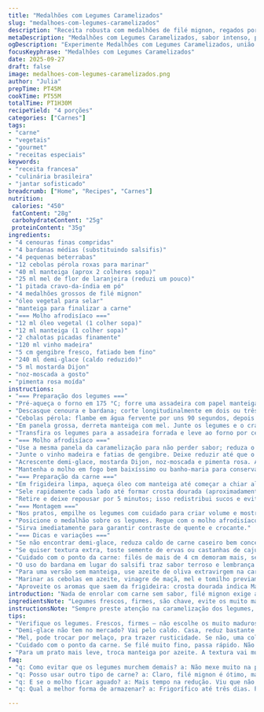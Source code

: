 ```yaml
---
title: "Medalhões com Legumes Caramelizados"
slug: "medalhoes-com-legumes-caramelizados"
description: "Receita robusta com medalhões de filé mignon, regados por molho especial carregado de madeira e especiarias, acompanhados por legumes raízes caramelizados que equilibram textura e doçura. A alternativa ao salsifi, substituído por bardana, traz um toque terroso. Técnica que prioriza caramelização controlada para crocância sem perder maciez. O molho envolve gengibre fresco e madère, reduzidos até ganharem corpo, com um toque de mostarda Dijon para equilibrar acidez e pungência. Ideal para quem apreende sabores intensos e busca experiência tátil no prato, sem pressa, prestando atenção ao choque térmico nos legumes e controle da temperatura da carne para ponto correto e suculência preservada."
metaDescription: "Medalhões com Legumes Caramelizados, sabor intenso, prato equilibrado entre carne suculenta e legumes crocantes, uma experiência gastronômica diferenciada."
ogDescription: "Experimente Medalhões com Legumes Caramelizados, união perfeita de carne suculenta e legumes adocicados, ideal para quem busca novas experiências."
focusKeyphrase: "Medalhões com Legumes Caramelizados"
date: 2025-09-27
draft: false
image: medalhoes-com-legumes-caramelizados.png
author: "Julia"
prepTime: PT45M
cookTime: PT55M
totalTime: PT1H30M
recipeYield: "4 porções"
categories: ["Carnes"]
tags:
- "carne"
- "vegetais"
- "gourmet"
- "receitas especiais"
keywords:
- "receita francesa"
- "culinária brasileira"
- "jantar sofisticado"
breadcrumb: ["Home", "Recipes", "Carnes"]
nutrition: 
 calories: "450"
 fatContent: "28g"
 carbohydrateContent: "25g"
 proteinContent: "35g"
ingredients:
- "4 cenouras finas compridas"
- "4 bardanas médias (substituindo salsifis)"
- "4 pequenas beterrabas"
- "12 cebolas pérola roxas para marinar"
- "40 ml manteiga (aprox 2 colheres sopa)"
- "25 ml mel de flor de laranjeira (reduzi um pouco)"
- "1 pitada cravo-da-índia em pó"
- "4 medalhões grossos de filé mignon"
- "óleo vegetal para selar"
- "manteiga para finalizar a carne"
- "=== Molho afrodisíaco ==="
- "12 ml óleo vegetal (1 colher sopa)"
- "12 ml manteiga (1 colher sopa)"
- "2 chalotas picadas finamente"
- "120 ml vinho madeira"
- "5 cm gengibre fresco, fatiado bem fino"
- "240 ml demi-glace (caldo reduzido)"
- "5 ml mostarda Dijon"
- "noz-moscada a gosto"
- "pimenta rosa moída"
instructions:
- "=== Preparação dos legumes ==="
- "Pré-aqueça o forno em 175 °C; forre uma assadeira com papel manteiga."
- "Descasque cenoura e bardana; corte longitudinalmente em dois ou três pedaços de acordo com a grossura. Beterraba cortada em palitos finos – não muito grossos, pra caramelizar e assar uniformemente."
- "Cebolas pérola: flambe em água fervente por uns 90 segundos, depois mergulhe em água gelada para parar o cozimento; retire a casca com cuidado para não machucar. Marinar é opcional, mas mantém sabor interessante e cor vibrante."
- "Em panela grossa, derreta manteiga com mel. Junte os legumes e o cravo em pequeno toque, mexa levemente só pra espalhar, não quer perder a caramelização. Deixe em fogo médio alto por uns 9 minutos, fique atento, vá mexendo, mas não demais para não soltar líquido e impedir a formação da crosta."
- "Transfira os legumes para a assadeira forrada e leve ao forno por cerca de 20 a 27 minutos, mexendo ao meio do tempo para dourar todos os lados de forma uniforme. Os legumes devem ficar murchos, porém ainda firmes para o “bocadinho”."
- "=== Molho afrodisíaco ==="
- "Use a mesma panela da caramelização para não perder sabor; reduza o fogo. Adicione óleo e manteiga, refogue as chalotas sem deixar queimar, apenas amolecer e liberar aroma, uns 2 minutos."
- "Junte o vinho madeira e fatias de gengibre. Deixe reduzir até que o vinho evapore parcialmente e o aroma do gengibre seja intenso, uns 2 minutos."
- "Acrescente demi-glace, mostarda Dijon, noz-moscada e pimenta rosa. Ajuste sal a gosto e deixe o molho ferver baixinho por 3 a 4 minutos até engrossar levemente. Passar por peneira fina para eliminar fibras e pedaços, obter textura aveludada."
- "Mantenha o molho em fogo bem baixíssimo ou banho-maria para conservar aquecido."
- "=== Preparação da carne ==="
- "Em frigideira limpa, aqueça óleo com manteiga até começar a chiar alto. Tempere medalhões com sal e pimenta antes de colocar na frigideira."
- "Sele rapidamente cada lado até formar crosta dourada (aproximadamente 2-3 minutos por lado para mal passado, ajustando conforme preferência e espessura). Para suculência, controle temperatura, não furar a carne para verificar o ponto, prefira toque ou relógio."
- "Retire e deixe repousar por 5 minutos; isso redistribui sucos e evita carne seca."
- "=== Montagem ==="
- "Nos pratos, empilhe os legumes com cuidado para criar volume e mostrar cor viva."
- "Posicione o medalhão sobre os legumes. Regue com o molho afrodisíaco abundantemente e finalize com pimenta rosa moída na hora para perfume extra."
- "Sirva imediatamente para garantir contraste de quente e crocante."
- "=== Dicas e variações ==="
- "Se não encontrar demi-glace, reduza caldo de carne caseiro bem concentrado ou combine molho inglês com caldo para uma versão mais simples."
- "Se quiser textura extra, toste semente de ervas ou castanhas de caju por cima dos legumes."
- "Cuidado com o ponto da carne: filés de mais de 4 cm demoram mais, se unidade for menor, reduzir tempo selando."
- "O uso do bardana em lugar do salsifi traz sabor terroso e lembrança de raízes brasileiras, experimente variar com raízes diferentes na estação."
- "Para uma versão sem manteiga, use azeite de oliva extravirgem na caramelização e para selar a carne para substituir laticínios."
- "Marinar as cebolas em azeite, vinagre de maçã, mel e tomilho previamente melhora sabor e suculência, experimente deixar de um dia para o outro."
- "Aproveite os aromas que saem da frigideira: crosta dourada indica Maillard, cheiro queimado, cuidado para não passar do ponto."
introduction: "Nada de enrolar com carne sem sabor, filé mignon exige atenção no ponto, nada de deixar virar bife seco. Essa combinação com legumes raiz, que caramelo fino, crocante por fora e macio por dentro, traz aquele contraponto que todo prato de carne pede pra sair do lugar comum. Molho feito com madère e gengibre, que nem sempre é o primeiro pensamento, mas que dá uma profundidade quente e picante, marca presença e dá vida ao prato. É para quem gosta de experimentar, reparar nos detalhes, pressa aqui não cabe. Quem cozinha direto, sabe: textura manda. E acertar os tempos, nem sempre é questão de relógio, e sim do olho e do toque."
ingredientsNote: "Legumes frescos, firmes, são chave, evite os muito maduros ou já meio moles que desmancham no fogo. O mel pode ser substituído por melaço de cana para sabor mais intenso e textura mais densa, adicionando rusticidade. Cuidado ao usar clove (cravo) em pó: deve ser pouco para não dar perfume exagerado. Medalhões muito finos podem facilmente passar do ponto, cuidado na hora de comprar. Caso não tenha madère, vinho do porto ou xerez seco podem substituir, sem perder aquela acidez e doçura do molho. Gengibre fresco faz toda diferença, o pó não substitui a mesma explosão aromática. A manteiga garante brilho e sabor na caramelização e selagem, azeite extra virgem é opção para versão mais leve, porém com sabor diferente. Demi-glace pode ser feita em casa, usando redução de caldo de carne caseiro, reservando bastante gordura e concentrado para profundidade, importante para molho encorpado."
instructionsNote: "Sempre preste atenção na caramelização dos legumes, o ponto de escurecimento e textura é melhor avaliado com o olhar e toque. Use colher de pau para mexer delicadamente e evitar quebrar pedaços. Blanching dos pequenos cebolinhas evita que fiquem amargos e facilita pelar depois, além de encurtar o tempo de cozimento no forno. O molho afrodisíaco é baseado na redução, paciência para não apressar é a chave para não queimar o álcool e concentrar os sabores. Selar a carne em temperatura alta cria crosta saborosa por reação de Maillard, a manteiga no final dá aquele brilho que vende o prato visualmente. Deixe a carne descansar antes de fatiar ou servir, sucos distribuem por igual, que resulta em maciez. No fim, montar com equilíbrio e contraste, visual é parte da sinestesia que envolve a experiência do prato."
tips:
- "Verifique os legumes. Frescos, firmes — não escolhe os muito maduros. Cenouras e beterrabas. Certifica that they're bem calibrados. Casca fina não desmancha."
- "Demi-glace não tem no mercado? Vai pelo caldo. Casa, reduz bastante com gordura, traz profundidade. Eleva o molho. Por que não testar em casa."
- "Mel, pode trocar por melaço, pra trazer rusticidade. Se não, uma colher de açúcar mascavo funciona bem. Sabe, faz a caramelização daquele jeito perfeito."
- "Cuidado com o ponto da carne. Se filé muito fino, passa rápido. Não usa garfo, apenas toca. O toque ensina — essa é a real experiência. Aprende."
- "Para um prato mais leve, troca manteiga por azeite. A textura vai mudar um pouco. Um toque diferente, mas garante que dá pra inovar na receita."
faq:
- "q: Como evitar que os legumes murchem demais? a: Não mexe muito na panela, dá tempo pra caramelizar. Se soltar líquido, tudo pra água, não fica crocante."
- "q: Posso usar outro tipo de carne? a: Claro, filé mignon é ótimo, mas um contrafilé, por exemplo, tem sabor forte. Suculência depende do corte certo."
- "q: E se o molho ficar aguado? a: Mais tempo na redução. Viu que não engorda? Paciência. Gengibre intenso traz sabor, ajusta com mostarda."
- "q: Qual a melhor forma de armazenar? a: Frigorífico até três dias. Pode congelar, mas no dia seguinte fica melhor. Resseca um pouco, cuidado."

---
```

